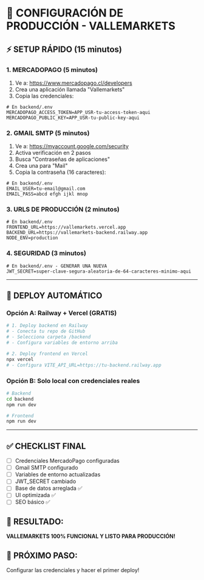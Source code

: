 # 🚀 CONFIGURACIÓN DE PRODUCCIÓN - VALLEMARKETS

## ⚡ SETUP RÁPIDO (15 minutos)

### 1. MERCADOPAGO (5 minutos)
1. Ve a: https://www.mercadopago.cl/developers
2. Crea una aplicación llamada "Vallemarkets"
3. Copia las credenciales:

```env
# En backend/.env
MERCADOPAGO_ACCESS_TOKEN=APP_USR-tu-access-token-aqui
MERCADOPAGO_PUBLIC_KEY=APP_USR-tu-public-key-aqui
```

### 2. GMAIL SMTP (5 minutos)
1. Ve a: https://myaccount.google.com/security
2. Activa verificación en 2 pasos
3. Busca "Contraseñas de aplicaciones"
4. Crea una para "Mail"
5. Copia la contraseña (16 caracteres):

```env
# En backend/.env
EMAIL_USER=tu-email@gmail.com
EMAIL_PASS=abcd efgh ijkl mnop
```

### 3. URLS DE PRODUCCIÓN (2 minutos)
```env
# En backend/.env
FRONTEND_URL=https://vallemarkets.vercel.app
BACKEND_URL=https://vallemarkets-backend.railway.app
NODE_ENV=production
```

### 4. SEGURIDAD (3 minutos)
```env
# En backend/.env - GENERAR UNA NUEVA
JWT_SECRET=super-clave-segura-aleatoria-de-64-caracteres-minimo-aqui
```

---

## 🔧 DEPLOY AUTOMÁTICO

### Opción A: Railway + Vercel (GRATIS)
```bash
# 1. Deploy backend en Railway
# - Conecta tu repo de GitHub
# - Selecciona carpeta /backend
# - Configura variables de entorno arriba

# 2. Deploy frontend en Vercel
npx vercel
# - Configura VITE_API_URL=https://tu-backend.railway.app
```

### Opción B: Solo local con credenciales reales
```bash
# Backend
cd backend
npm run dev

# Frontend
npm run dev
```

---

## ✅ CHECKLIST FINAL

- [ ] Credenciales MercadoPago configuradas
- [ ] Gmail SMTP configurado
- [ ] Variables de entorno actualizadas
- [ ] JWT_SECRET cambiado
- [ ] Base de datos arreglada ✅
- [ ] UI optimizada ✅
- [ ] SEO básico ✅

## 🎉 RESULTADO:
**VALLEMARKETS 100% FUNCIONAL Y LISTO PARA PRODUCCIÓN!**

## 🚀 PRÓXIMO PASO:
Configurar las credenciales y hacer el primer deploy!

